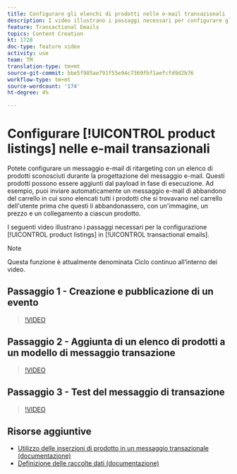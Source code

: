 ```yaml
---
title: Configurare gli elenchi di prodotti nelle e-mail transazionali
description: I video illustrano i passaggi necessari per configurare gli elenchi di prodotti nelle e-mail transazionali in  Adobe Campaign Standard (ACS).
feature: Transactional Emails
topics: Content Creation
kt: 1728
doc-type: feature video
activity: use
team: TM
translation-type: tm+mt
source-git-commit: bbe5f985ae791f55e94c7369fbf1aefcfd9d2b76
workflow-type: tm+mt
source-wordcount: '174'
ht-degree: 4%

---
```



# Configurare [!UICONTROL product listings] nelle e-mail transazionali

Potete configurare un messaggio e-mail di ritargeting con un elenco di prodotti sconosciuti durante la progettazione del messaggio e-mail. Questi prodotti possono essere aggiunti dal payload in fase di esecuzione. Ad esempio, puoi inviare automaticamente un messaggio e-mail di abbandono del carrello in cui sono elencati tutti i prodotti che si trovavano nel carrello dell&#39;utente prima che questi li abbandonassero, con un&#39;immagine, un prezzo e un collegamento a ciascun prodotto.

I seguenti video illustrano i passaggi necessari per la configurazione [!UICONTROL product listings] in [!UICONTROL transactional emails].

>[!NOTE]
>
>Questa funzione è attualmente denominata Ciclo continuo all’interno dei video.

## Passaggio 1 - Creazione e pubblicazione di un evento

>[!VIDEO](https://video.tv.adobe.com/v/25914?quality=12)

## Passaggio 2 - Aggiunta di un elenco di prodotti a un modello di messaggio transazione

>[!VIDEO](https://video.tv.adobe.com/v/25915?quality=12)

## Passaggio 3 - Test del messaggio di transazione

>[!VIDEO](https://video.tv.adobe.com/v/25916?quality=12)

## Risorse aggiuntive

* [Utilizzo delle inserzioni di prodotto in un messaggio transazionale (documentazione)](https://docs.adobe.com/content/help/en/campaign-standard/using/communication-channels/transactional-messaging/event-transactional-messages.html#using-product-listings-in-a-transactional-message)
* [Definizione delle raccolte dati (documentazione)](https://docs.adobe.com/content/help/en/campaign-standard/using/administrating/configuring-channels/configuring-transactional-messaging.html#defining-data-collections)
